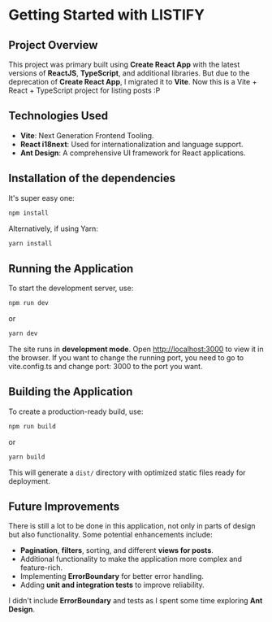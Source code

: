 # Getting Started with LISTIFY

## Project Overview
This project was primary built using **Create React App** with the latest versions of **ReactJS**, **TypeScript**, and additional libraries. But due to the deprecation of **Create React App**, I migrated it to **Vite**.
Now this is a Vite + React + TypeScript project for listing posts :P

## Technologies Used
- **Vite**: Next Generation Frontend Tooling.
- **React i18next**: Used for internationalization and language support.
- **Ant Design**: A comprehensive UI framework for React applications.

## Installation of the dependencies
It's super easy one:

```sh
npm install
```

Alternatively, if using Yarn:

```sh
yarn install
```

## Running the Application
To start the development server, use:

```sh
npm run dev
```

or

```sh
yarn dev
```

The site runs in **development mode**. Open [http://localhost:3000](http://localhost:3000) to view it in the browser.
If you want to change the running port, you need to go to vite.config.ts and change port: 3000 to the port you want.

## Building the Application
To create a production-ready build, use:

```sh
npm run build
```

or

```sh
yarn build
```

This will generate a `dist/` directory with optimized static files ready for deployment.

## Future Improvements
There is still a lot to be done in this application, not only in parts of design but also functionality. 
Some potential enhancements include:
- **Pagination**, **filters**, sorting, and different **views for posts**.
- Additional functionality to make the application more complex and feature-rich.
- Implementing **ErrorBoundary** for better error handling.
- Adding **unit and integration tests** to improve reliability.

I didn't include **ErrorBoundary** and tests as I spent some time exploring **Ant Design**.



